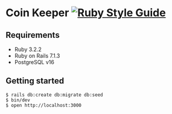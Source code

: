 # Coin Keeper [![Ruby Style Guide](https://img.shields.io/badge/code_style-community-brightgreen.svg)](https://rubystyle.guide)

## Requirements

- Ruby 3.2.2
- Ruby on Rails 7.1.3
- PostgreSQL v16

## Getting started

```shell
$ rails db:create db:migrate db:seed
$ bin/dev
$ open http://localhost:3000
```